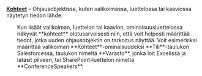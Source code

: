 [**Kohteet**](../maker/canvas-apps/controls/properties-core.md) – Ohjausobjektissa, kuten valikoimassa, luettelossa tai kaaviossa näytetyn tiedon lähde.

<p style="margin-left: 2.0em">Kun lisäät valikoiman, luettelon tai kaavion, ominaisuusluettelossa näkyvät **kohteet** oletusarvoisesti niin, että voit helposti määrittää tiedot, jotka uuden ohjausobjektin on tarkoitus näyttää. Voit esimerkiksi määrittää valikoiman **Kohteet**-ominaisuudeksi **Tili**-taulukon Salesforcessa, taulukon nimeltä **Varasto**, jonka loit Excelissä ja latasit pilveen, tai SharePoint-luettelon nimeltä **ConferenceSpeakers**.

